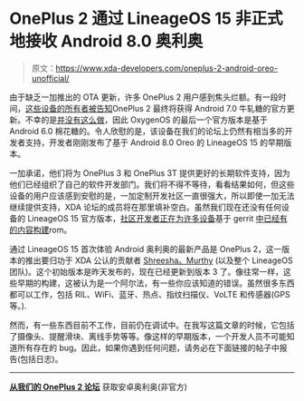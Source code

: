 # OnePlus 2 通过 LineageOS 15 非正式地接收 Android 8.0 奥利奥

> 原文：<https://www.xda-developers.com/oneplus-2-android-oreo-unofficial/>

由于缺乏一加推出的 OTA 更新，许多 OnePlus 2 用户感到焦头烂额。有一段时间，[这些设备的所有者被告知](https://www.xda-developers.com/oneplus-leaves-oneplus-2-and-oneplus-x-owners-in-the-lurch-for-their-nougat-update/)OnePlus 2 最终将获得 Android 7.0 牛轧糖的官方更新。不幸的是[并没有这么做](https://www.xda-developers.com/oneplus-finally-confirms-no-official-android-nougat-update-for-the-oneplus-2/)，因此 OxygenOS 的最后一个官方版本是基于 Android 6.0 棉花糖的。令人欣慰的是，该设备在我们的论坛上仍然有相当多的开发者支持，开发者刚刚发布了基于 Android 8.0 Oreo 的 LineageOS 15 的早期版本。

一加承诺，他们将为 OnePlus 3 和 OnePlus 3T 提供更好的长期软件支持，因为他们已经组织了自己的软件开发部门。我们将不得不等待，看看结果如何，但这些设备的用户应该感到安慰的是，一加定制开发社区一直很强大，所以即使一加无法继续提供支持，XDA 论坛的成员将在那里填补空白。虽然我们现在还没有任何设备的 LineageOS 15 官方版本，[社区开发者正在为许多设备](https://www.xda-developers.com/unofficial-lineageos-15-beta-pixel-c/)基于 gerrit [中已经有的内容构建](https://www.xda-developers.com/android-oreo-galaxy-s6-galaxy-tab-s2/)rom。

通过 LineageOS 15 首次体验 Android 奥利奥的最新产品是 OnePlus 2，这一版本的推出要归功于 XDA 公认的贡献者 [Shreesha。Murthy](https://forum.xda-developers.com/member.php?u=7131520) (以及整个 LineageOS 团队)。这个初始版本是昨天发布的，现在已经更新到版本 3 了。像往常一样，这些早期的构建，这被认为是一个阿尔法，有一些你应该知道的错误。虽然很多东西都可以工作，包括 RIL、WiFi、蓝牙、热点、指纹扫描仪、VoLTE 和传感器(GPS 等。).

然而，有一些东西目前不工作，目前仍在调试中。在我写这篇文章的时候，它包括了摄像头、提醒滑块、离线手势等等。像这样的早期版本，一个开发人员不可能知道所有存在的 bug。因此，如果你遇到任何问题，请务必在下面链接的帖子中报告(包括日志)。

* * *

[**从我们的 OnePlus 2 论坛**](https://forum.xda-developers.com/oneplus-2/development/rom-lineageos-15-0-t3668056) 获取安卓奥利奥(非官方)